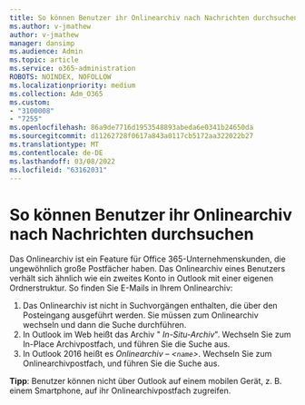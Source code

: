 ```yaml
---
title: So können Benutzer ihr Onlinearchiv nach Nachrichten durchsuchen
ms.author: v-jmathew
author: v-jmathew
manager: dansimp
ms.audience: Admin
ms.topic: article
ms.service: o365-administration
ROBOTS: NOINDEX, NOFOLLOW
ms.localizationpriority: medium
ms.collection: Adm_O365
ms.custom:
- "3100008"
- "7255"
ms.openlocfilehash: 86a9de7716d1953548893abeda6e0341b24650da
ms.sourcegitcommit: d11262728f0617a843a0117cb5172aa322022b27
ms.translationtype: MT
ms.contentlocale: de-DE
ms.lasthandoff: 03/08/2022
ms.locfileid: "63162031"
---
```

# <a name="how-users-can-search-their-online-archive-for-messages"></a>So können Benutzer ihr Onlinearchiv nach Nachrichten durchsuchen

Das Onlinearchiv ist ein Feature für Office 365-Unternehmenskunden, die ungewöhnlich große Postfächer haben. Das Onlinearchiv eines Benutzers verhält sich ähnlich wie ein zweites Konto in Outlook mit einer eigenen Ordnerstruktur. So finden Sie E-Mails in Ihrem Onlinearchiv:

1. Das Onlinearchiv ist nicht in Suchvorgängen enthalten, die über den Posteingang ausgeführt werden. Sie müssen zum Onlinearchiv wechseln und dann die Suche durchführen.
2. In Outlook im Web heißt das Archiv " *In-Situ-Archiv*". Wechseln Sie zum In-Place Archivpostfach, und führen Sie die Suche aus.
3. In Outlook 2016 heißt es *Onlinearchiv – <`name`>*. Wechseln Sie zum Onlinearchivpostfach, und führen Sie die Suche aus.

**Tipp**: Benutzer können nicht über Outlook auf einem mobilen Gerät, z. B. einem Smartphone, auf ihr Onlinearchivpostfach zugreifen.
